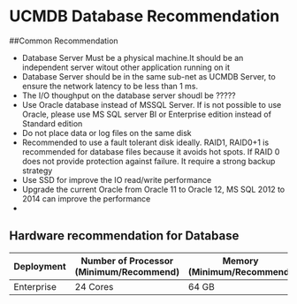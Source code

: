 # UCMDB Database Recommendation
##Common Recommendation
* Database Server Must be a physical machine.It should be an independent server witout other application running on it
* Database Server should be in the same sub-net as UCMDB Server, to ensure the network latency to be less than 1 ms.
* The I/O thoughput on the database server shoudl be ?????
* Use Oracle database instead of MSSQL Server. If is not possible to use Oracle, please use MS SQL server BI or Enterprise edition instead of Standard edition
* Do not place data or log files on the same disk
* Recommended to use a fault tolerant disk ideally. RAID1, RAID0+1 is recommended for database files because it avoids hot spots. If RAID 0 does not provide protection against failure. It require a strong backup strategy
* Use SSD for improve the IO read/write performance
* Upgrade the current Oracle from Oracle 11 to Oracle 12, MS SQL 2012 to 2014 can improve the performance
*

## Hardware recommendation for Database
| Deployment | Number of Processor (Minimum/Recommend) |  Memory  (Minimum/Recommend)|
| -- | -- | -- |
| Enterprise | 24 Cores| 64 GB |














